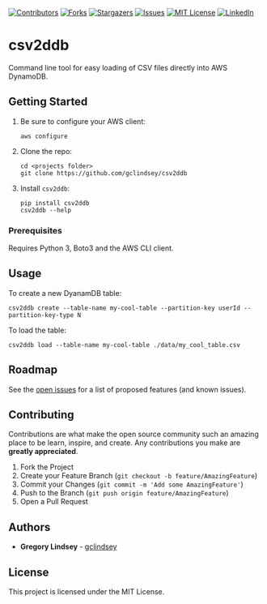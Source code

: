 [![Contributors][contributors-shield]][contributors-url]
[![Forks][forks-shield]][forks-url]
[![Stargazers][stars-shield]][stars-url]
[![Issues][issues-shield]][issues-url]
[![MIT License][license-shield]][license-url]
[![LinkedIn][linkedin-shield]][linkedin-url]

# csv2ddb

Command line tool for easy loading of CSV files directly into AWS DynamoDB.

## Getting Started

1. Be sure to configure your AWS client:
   ```
   aws configure
   ```
2. Clone the repo:
   ```
   cd <projects folder>
   git clone https://github.com/gclindsey/csv2ddb
   ```

3. Install `csv2ddb`:
   ```
   pip install csv2ddb
   csv2ddb --help
   ```

### Prerequisites

Requires Python 3, Boto3 and the AWS CLI client.

## Usage
To create a new DyanamDB table:
   ```
   csv2ddb create --table-name my-cool-table --partition-key userId --partition-key-type N
   ```

To load the table:
   ```
   csv2ddb load --table-name my-cool-table ./data/my_cool_table.csv
   ```


<!-- ROADMAP -->
## Roadmap

See the [open issues](https://github.com/gclindsey/csv2ddb/issues) for a list of proposed features (and known issues).



<!-- CONTRIBUTING -->
## Contributing

Contributions are what make the open source community such an amazing place to be learn, inspire, and create. Any contributions you make are **greatly appreciated**.

1. Fork the Project
2. Create your Feature Branch (`git checkout -b feature/AmazingFeature`)
3. Commit your Changes (`git commit -m 'Add some AmazingFeature'`)
4. Push to the Branch (`git push origin feature/AmazingFeature`)
5. Open a Pull Request

## Authors

* **Gregory Lindsey** - [gclindsey](https://github.com/gclindsey)

## License

This project is licensed under the MIT License.

[contributors-shield]: https://img.shields.io/github/contributors/gclindsey/csv2ddb.svg?style=flat-square
[contributors-url]: https://github.com/gclindsey/csv2ddb/graphs/contributors
[forks-shield]: https://img.shields.io/github/forks/gclindsey/csv2ddb.svg?style=flat-square
[forks-url]: https://github.com/gclindsey/csv2ddb/network/members
[stars-shield]: https://img.shields.io/github/stars/gclindsey/csv2ddb.svg?style=flat-square
[stars-url]: https://github.com/gclindsey/csv2ddb/stargazers
[issues-shield]: https://img.shields.io/github/issues/gclindsey/csv2ddb.svg?style=flat-square
[issues-url]: https://github.com/gclindsey/csv2ddb/issues
[license-shield]: https://img.shields.io/github/license/gclindsey/csv2ddb.svg?style=flat-square
[license-url]: https://github.com/gclindsey/csv2ddb/blob/master/LICENSE
[linkedin-shield]: https://img.shields.io/badge/-LinkedIn-black.svg?style=flat-square&logo=linkedin&colorB=555
[linkedin-url]: https://linkedin.com/in/gregory-lindsey/
[product-screenshot]: images/screenshot.png